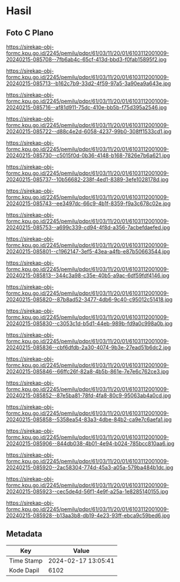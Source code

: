 # Hasil

## Foto C Plano

https://sirekap-obj-formc.kpu.go.id/2245/pemilu/pdpr/61/03/11/20/01/6103112001009-20240215-085708--7fb6ab4c-65cf-413d-bbd3-f0fab15895f2.jpg

https://sirekap-obj-formc.kpu.go.id/2245/pemilu/pdpr/61/03/11/20/01/6103112001009-20240215-085713--b162c7b9-33d2-4f59-97a5-3a90ea9a643e.jpg

https://sirekap-obj-formc.kpu.go.id/2245/pemilu/pdpr/61/03/11/20/01/6103112001009-20240215-085716--af81d911-75dc-410e-bb5b-f75d395a2546.jpg

https://sirekap-obj-formc.kpu.go.id/2245/pemilu/pdpr/61/03/11/20/01/6103112001009-20240215-085722--d88c4e2d-6058-4237-99b0-308ff1533cd1.jpg

https://sirekap-obj-formc.kpu.go.id/2245/pemilu/pdpr/61/03/11/20/01/6103112001009-20240215-085730--c5015f0d-0b36-4148-b168-7826e7b6a621.jpg

https://sirekap-obj-formc.kpu.go.id/2245/pemilu/pdpr/61/03/11/20/01/6103112001009-20240215-085737--10b56682-238f-4ed1-8389-3efe1028178d.jpg

https://sirekap-obj-formc.kpu.go.id/2245/pemilu/pdpr/61/03/11/20/01/6103112001009-20240215-085743--ee3497dc-66c9-4b1f-8359-f9a3c678c02e.jpg

https://sirekap-obj-formc.kpu.go.id/2245/pemilu/pdpr/61/03/11/20/01/6103112001009-20240215-085753--a699c339-cd94-4f8d-a356-7acbefdaefed.jpg

https://sirekap-obj-formc.kpu.go.id/2245/pemilu/pdpr/61/03/11/20/01/6103112001009-20240215-085801--c1962147-3ef5-43ea-a4fb-e87b50663544.jpg

https://sirekap-obj-formc.kpu.go.id/2245/pemilu/pdpr/61/03/11/20/01/6103112001009-20240215-085813--344c3a98-c35e-40b5-a9ac-6df59fdf4146.jpg

https://sirekap-obj-formc.kpu.go.id/2245/pemilu/pdpr/61/03/11/20/01/6103112001009-20240215-085820--87b8ad52-3477-4db6-9c40-c95012c51418.jpg

https://sirekap-obj-formc.kpu.go.id/2245/pemilu/pdpr/61/03/11/20/01/6103112001009-20240215-085830--c3053c1d-b5d1-44eb-989b-fd9a0c998a0b.jpg

https://sirekap-obj-formc.kpu.go.id/2245/pemilu/pdpr/61/03/11/20/01/6103112001009-20240215-085836--cbf6dfdb-2a30-4074-9b3e-27ead51b6dc2.jpg

https://sirekap-obj-formc.kpu.go.id/2245/pemilu/pdpr/61/03/11/20/01/6103112001009-20240215-085846--66ffc26f-82a8-4b5b-861e-7e7e6c762ce3.jpg

https://sirekap-obj-formc.kpu.go.id/2245/pemilu/pdpr/61/03/11/20/01/6103112001009-20240215-085852--87e5ba81-78fd-4fa8-80c9-95063ab4a0cd.jpg

https://sirekap-obj-formc.kpu.go.id/2245/pemilu/pdpr/61/03/11/20/01/6103112001009-20240215-085858--5358ea54-83a3-4dbe-84b2-ca9e7c6aefa1.jpg

https://sirekap-obj-formc.kpu.go.id/2245/pemilu/pdpr/61/03/11/20/01/6103112001009-20240215-085906--844db038-4b01-4e94-b024-785bcc810aa6.jpg

https://sirekap-obj-formc.kpu.go.id/2245/pemilu/pdpr/61/03/11/20/01/6103112001009-20240215-085920--2ac58304-774d-45a3-a05a-579ba484b1dc.jpg

https://sirekap-obj-formc.kpu.go.id/2245/pemilu/pdpr/61/03/11/20/01/6103112001009-20240215-085923--cec5de4d-56f1-4e9f-a25a-1e8285140155.jpg

https://sirekap-obj-formc.kpu.go.id/2245/pemilu/pdpr/61/03/11/20/01/6103112001009-20240215-085928--b13aa3b8-db19-4e23-93ff-ebca9c59bed6.jpg


## Metadata

| Key        | Value               |
| ---------- | ------------------- |
| Time Stamp | 2024-02-17 13:05:41 |
| Kode Dapil | 6102                |



